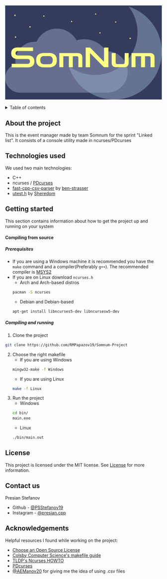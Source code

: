 ![Logo](./images/logo.png)

<details>
	<summary>Table of contents</summary>
	<ol>
		<li>
			<a href = "#about-the-project">About the project</a>
		</li>
		<li>
			<a href = "#technologies-used">Technologies used</a>
		</li>
		<li>
			<a href = "#getting-started">Getting started</a>
			<ul>
				<!-- <li>
					<a href = "#released-project">Released project</a> -->
				</li>
				<li>
					<a href = "#compiling-from-source">Compiling from source</a>
				</li>
			</ul>
		</li>
		<li>
			<a href="#license">License</a>
		</li>
		<li>
			<a href="#contact-us">Contact us</a>
		</li>
		<li>
			<a href="#acknowledgements">Acknowledgements</a>
		</li>
	</ol>
</details>

## About the project

This is the event manager made by team Somnum for the sprint "Linked list". It consists of a console utility made in ncurses/PDcurses

## Technologies used

We used two main technologies:

- C++
- ncurses / [PDcurses](https://github.com/wmcbrine/PDCurses)
- [fast-cpp-csv-parser](https://github.com/ben-strasser/fast-cpp-csv-parser) by [ben-strasser](https://github.com/ben-strasser)
- [utest.h](https://github.com/sheredom/utest.h) by [Sheredom](https://github.com/sheredom)

## Getting started

This section contains information about how to get the project up and running on your system

#### Compiling from source

##### Prerequisites

- If you are using a Windows machine it is recommended you have the `make` command and a compiler(Preferably `g++`). The recommended compiler is [MSYS2](https://www.msys2.org/)
- If you are on Linux download `ncurses.h`
  - Arch and Arch-based distros
  ```sh
  pacman -S ncurses
  ```
  - Debian and Debian-based
  ```sh
  apt-get install libncurses5-dev libncursesw5-dev
  ```

##### Compiling and running

1. Clone the project

```sh
git clone https://github.com/RMPapazov19/Somnum-Project
```

2. Choose the right makefile
   - If you are using Windows
   ```sh
   mingw32-make -f Windows
   ```
   - If you are using Linux
   ```sh
   make -f Linux
   ```
1. Run the project
   - Windows
   ```cmd
   cd bin/
   main.exe
   ```
   - Linux
   ```sh
   ./bin/main.out
   ```

## License

This project is licensed under the MIT license. See [License](LICENSE) for more information.

## Contact us

Presian Stefanov

- Github - [@PSStefanov19](https://github.com/PSStefanov19)
- Instagram - [@presian.cpp](https://www.instagram.com/presian.cpp/)

## Acknowledgements

Helpful resources I found while working on the project:

- [Choose an Open Source License](https://choosealicense.com/)
- [Colsby Computer Science's makefile guide](https://www.cs.colby.edu/maxwell/courses/tutorials/maketutor/)
- [TLDP's Ncurses HOWTO](https://tldp.org/HOWTO/NCURSES-Programming-HOWTO/)
- [PDcurses](https://github.com/wmcbrine/PDCurses)
- [@AEManov20](https://github.com/AEManov20) for giving me the idea of using .csv files
